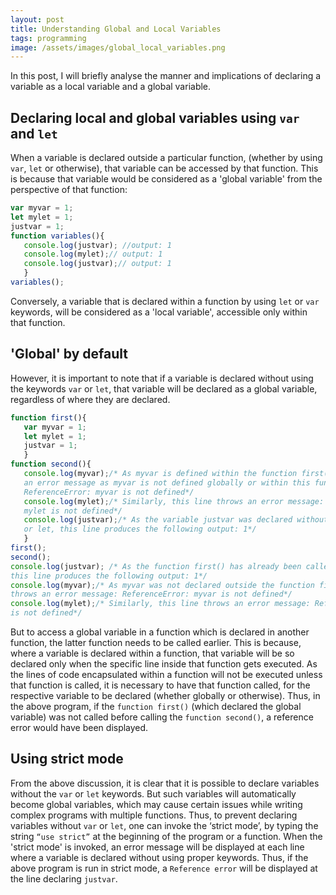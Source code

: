 ```yaml
---
layout: post
title: Understanding Global and Local Variables
tags: programming
image: /assets/images/global_local_variables.png
---
```


In this post, I will briefly analyse the manner and implications of declaring a variable as a local variable and a global variable.

## Declaring local and global variables using `var` and `let`

When a variable is declared outside a particular function, (whether by using `var`, `let` or otherwise), that variable can be accessed by that function. This is because that variable would be considered as a 'global variable' from the perspective of that function: 

```js
var myvar = 1;
let mylet = 1;
justvar = 1;
function variables(){
   console.log(justvar); //output: 1
   console.log(mylet);// output: 1
   console.log(justvar);// output: 1
   }
variables();
```
Conversely, a variable that is declared within a function by using `let` or `var` keywords, will be considered as a 'local variable', accessible only within that function. 

## 'Global' by default

However, it is important to note that if a variable is declared without using the keywords `var` or `let`, that variable will be declared as a global variable, regardless of where they are declared. 

```js
function first(){
   var myvar = 1;
   let mylet = 1;
   justvar = 1;
   }
function second(){
   console.log(myvar);/* As myvar is defined within the function first(), this line throws
   an error message as myvar is not defined globally or within this function: 
   ReferenceError: myvar is not defined*/
   console.log(mylet);/* Similarly, this line throws an error message: ReferenceError: 
   mylet is not defined*/
   console.log(justvar);/* As the variable justvar was declared without the keywords var 
   or let, this line produces the following output: 1*/
   }
first();
second(); 
console.log(justvar); /* As the function first() has already been called,
this line produces the following output: 1*/
console.log(myvar);/* As myvar was not declared outside the function first(),this line 
throws an error message: ReferenceError: myvar is not defined*/
console.log(mylet);/* Similarly, this line throws an error message: ReferenceError: mylet 
is not defined*/
```

But to access a global variable in a function which is declared in another function, the latter function needs to be called earlier. This is because, where a variable is declared within a function, that variable will be so declared only when the specific line inside that function gets executed. As the lines of code encapsulated within a function will not be executed unless that function is called, it is necessary to have that function called, for the respective variable to be declared (whether globally or otherwise). Thus, in the above program, if the `function first()` (which declared the global variable) was not called before calling the `function second()`, a reference error would have been displayed. 

## Using strict mode

From the above discussion, it is clear that it is possible to declare variables without the `var` or `let` keywords. But such variables will automatically become global variables, which may cause certain issues while writing complex programs with multiple functions. Thus, to prevent declaring variables without `var` or `let`, one can invoke the ‘strict mode’, by typing the string `“use strict”` at the beginning of the program or a function. When the 'strict mode' is invoked, an error message will be displayed at each line where a variable is declared without using proper keywords. Thus, if the above program is run in strict mode, a `Reference error` will be displayed at the line declaring `justvar`. 

